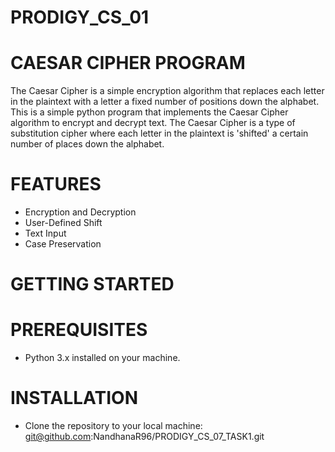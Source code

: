 # PRODIGY_CS_01
# CAESAR CIPHER PROGRAM
The Caesar Cipher is a simple encryption algorithm that replaces each letter in the plaintext with a letter a fixed number of positions down the alphabet.
This is a simple python program that implements the Caesar Cipher algorithm to encrypt and decrypt text. The Caesar Cipher is a type of substitution cipher where each letter in the plaintext is 'shifted' a certain number of places down the alphabet.

# FEATURES
  - Encryption and Decryption
  - User-Defined Shift
  - Text Input
  - Case Preservation

# GETTING STARTED

# PREREQUISITES

  - Python 3.x installed on your machine.

# INSTALLATION

 - Clone the repository to your local machine:
   git@github.com:NandhanaR96/PRODIGY_CS_07_TASK1.git
       
